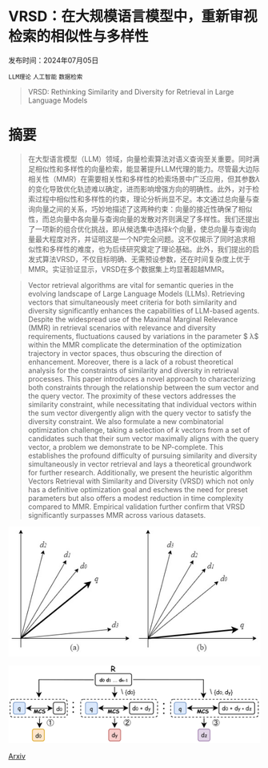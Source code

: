 # VRSD：在大规模语言模型中，重新审视检索的相似性与多样性

发布时间：2024年07月05日

`LLM理论` `人工智能` `数据检索`

> VRSD: Rethinking Similarity and Diversity for Retrieval in Large Language Models

# 摘要

> 在大型语言模型（LLM）领域，向量检索算法对语义查询至关重要。同时满足相似性和多样性的向量检索，能显著提升LLM代理的能力。尽管最大边际相关性（MMR）在需要相关性和多样性的检索场景中广泛应用，但其参数$λ$的变化导致优化轨迹难以确定，进而影响增强方向的明确性。此外，对于检索过程中相似性和多样性的约束，理论分析尚显不足。本文通过总向量与查询向量之间的关系，巧妙地描述了这两种约束：向量的接近性确保了相似性，而总向量中各向量与查询向量的发散对齐则满足了多样性。我们还提出了一项新的组合优化挑战，即从候选集中选择$k$个向量，使总向量与查询向量最大程度对齐，并证明这是一个NP完全问题。这不仅揭示了同时追求相似性和多样性的难度，也为后续研究奠定了理论基础。此外，我们提出的启发式算法VRSD，不仅目标明确、无需预设参数，还在时间复杂度上优于MMR。实证验证显示，VRSD在多个数据集上均显著超越MMR。

> Vector retrieval algorithms are vital for semantic queries in the evolving landscape of Large Language Models (LLMs). Retrieving vectors that simultaneously meet criteria for both similarity and diversity significantly enhances the capabilities of LLM-based agents. Despite the widespread use of the Maximal Marginal Relevance (MMR) in retrieval scenarios with relevance and diversity requirements, fluctuations caused by variations in the parameter $ λ$ within the MMR complicate the determination of the optimization trajectory in vector spaces, thus obscuring the direction of enhancement. Moreover, there is a lack of a robust theoretical analysis for the constraints of similarity and diversity in retrieval processes. This paper introduces a novel approach to characterizing both constraints through the relationship between the sum vector and the query vector. The proximity of these vectors addresses the similarity constraint, while necessitating that individual vectors within the sum vector divergently align with the query vector to satisfy the diversity constraint. We also formulate a new combinatorial optimization challenge, taking a selection of $k$ vectors from a set of candidates such that their sum vector maximally aligns with the query vector, a problem we demonstrate to be NP-complete. This establishes the profound difficulty of pursuing similarity and diversity simultaneously in vector retrieval and lays a theoretical groundwork for further research. Additionally, we present the heuristic algorithm Vectors Retrieval with Similarity and Diversity (VRSD) which not only has a definitive optimization goal and eschews the need for preset parameters but also offers a modest reduction in time complexity compared to MMR. Empirical validation further confirm that VRSD significantly surpasses MMR across various datasets.

![VRSD：在大规模语言模型中，重新审视检索的相似性与多样性](../../../paper_images/2407.04573/Fig_MMR.jpg)

![VRSD：在大规模语言模型中，重新审视检索的相似性与多样性](../../../paper_images/2407.04573/x1.png)

[Arxiv](https://arxiv.org/abs/2407.04573)
